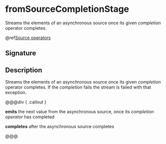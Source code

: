 # fromSourceCompletionStage

Streams the elements of an asynchronous source once its given *completion* operator completes.

@ref[Source operators](../index.md#source-operators)

## Signature

## Description

Streams the elements of an asynchronous source once its given *completion* operator completes.
If the *completion* fails the stream is failed with that exception.


@@@div { .callout }

**emits** the next value from the asynchronous source, once its *completion operator* has completed

**completes** after the asynchronous source completes

@@@

